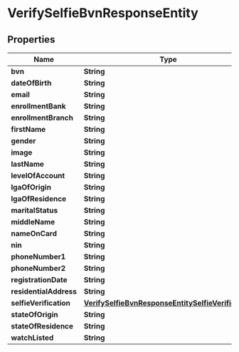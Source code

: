 

# VerifySelfieBvnResponseEntity


## Properties

| Name | Type | Description | Notes |
|------------ | ------------- | ------------- | -------------|
|**bvn** | **String** |  |  [optional] |
|**dateOfBirth** | **String** |  |  [optional] |
|**email** | **String** |  |  [optional] |
|**enrollmentBank** | **String** |  |  [optional] |
|**enrollmentBranch** | **String** |  |  [optional] |
|**firstName** | **String** |  |  [optional] |
|**gender** | **String** |  |  [optional] |
|**image** | **String** |  |  [optional] |
|**lastName** | **String** |  |  [optional] |
|**levelOfAccount** | **String** |  |  [optional] |
|**lgaOfOrigin** | **String** |  |  [optional] |
|**lgaOfResidence** | **String** |  |  [optional] |
|**maritalStatus** | **String** |  |  [optional] |
|**middleName** | **String** |  |  [optional] |
|**nameOnCard** | **String** |  |  [optional] |
|**nin** | **String** |  |  [optional] |
|**phoneNumber1** | **String** |  |  [optional] |
|**phoneNumber2** | **String** |  |  [optional] |
|**registrationDate** | **String** |  |  [optional] |
|**residentialAddress** | **String** |  |  [optional] |
|**selfieVerification** | [**VerifySelfieBvnResponseEntitySelfieVerification**](VerifySelfieBvnResponseEntitySelfieVerification.md) |  |  [optional] |
|**stateOfOrigin** | **String** |  |  [optional] |
|**stateOfResidence** | **String** |  |  [optional] |
|**watchListed** | **String** |  |  [optional] |



